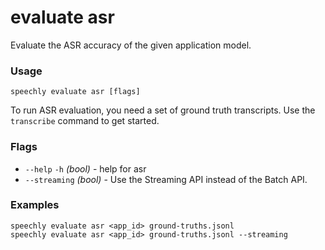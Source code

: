 # evaluate asr

Evaluate the ASR accuracy of the given application model.

### Usage

```
speechly evaluate asr [flags]
```

To run ASR evaluation, you need a set of ground truth transcripts. Use the `transcribe` command to get started.

### Flags

* `--help` `-h` _(bool)_ - help for asr
* `--streaming` _(bool)_ - Use the Streaming API instead of the Batch API.

### Examples

```
speechly evaluate asr <app_id> ground-truths.jsonl
speechly evaluate asr <app_id> ground-truths.jsonl --streaming
```
